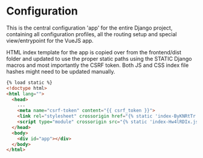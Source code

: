 # Configuration

This is the central configuration 'app' for the entire Django project, containing all configuration profiles,
all the routing setup and special view/entrypoint for the VueJS app.

HTML index template for the app is copied over from the frontend/dist folder and updated to use the proper
static paths using the STATIC Django macros and most importantly the CSRF token. Both JS and CSS index file hashes
might need to be updated manually.

```html
{% load static %}
<!doctype html>
<html lang="">
  <head>
    ...
    <meta name="csrf-token" content="{{ csrf_token }}">
    <link rel="stylesheet" crossorigin href="{% static 'index-ByKNRtTr.css' %}">
    <script type="module" crossorigin src="{% static 'index-Hw4lRDIx.js' %}"></script>
  </head>
  <body>
    <div id="app"></div>
  </body>
</html>

```
